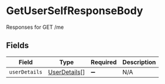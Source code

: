 # GetUserSelfResponseBody

Responses for GET /me


## Fields

| Field                                                   | Type                                                    | Required                                                | Description                                             |
| ------------------------------------------------------- | ------------------------------------------------------- | ------------------------------------------------------- | ------------------------------------------------------- |
| `userDetails`                                           | [UserDetails](../../models/operations/userdetails.md)[] | :heavy_minus_sign:                                      | N/A                                                     |